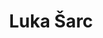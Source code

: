 ---
SICRIS: 15295
draft: false
fixName: luka_šarc
lab: Laboratorij za integracijo informacijskih sistemov
labPos: Član laboratorija
location: R2.20 - Laboratorij LIIS
mailInfo: luka.sarc@fri.uni-lj.si
officeHours: null
profName: Luka Šarc
profTitle: Raziskovalec
telephoneInfo: null
title: Luka Šarc
---